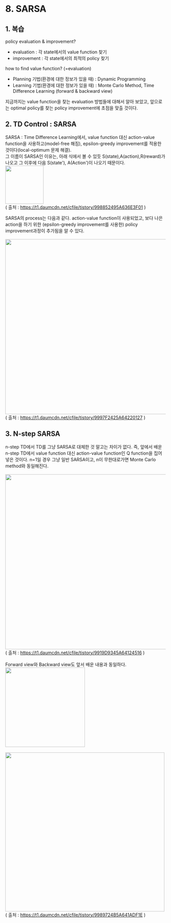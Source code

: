 # 8. SARSA
## 1. 복습
policy evaluation & improvement?
- evaluation : 각 state에서의 value function 찾기
- improvement : 각 state에서의 최적의 policy 찾기

how to find value function? (=evaluation)
- Planning 기법(환경에 대한 정보가 있을 때) : Dynamic Programming 
- Learning 기법(환경에 대한 정보가 있을 때) : Monte Carlo Method, Time Difference Learning (forward & backward view)

지금까지는 value function을 찾는 evaluation 방법들에 대해서 알아 보았고, 앞으로는 optimal policy를 찾는 policy improvement에 초점을 맞출 것이다.

## 2. TD Control : SARSA
SARSA : Time Difference Learning에서, value function 대신 action-value function을 사용하고(model-free 해짐), epsilon-greedy improvement를 적용한 것이다(local-optimum 문제 해결).
</br>
그 이름이 SARSA인 이유는, 아래 식에서 볼 수 있듯 S(state),A(action),R(reward)가 나오고 그 이후에 다음 S(state'), A(Action')이 나오기 때문이다. </br>
<img src="https://t1.daumcdn.net/cfile/tistory/998852495A636E3F01" width="120" /> </br>
( 출처 : https://t1.daumcdn.net/cfile/tistory/998852495A636E3F01 )

SARSA의 process는 다음과 같다. action-value function이 사용되었고, 보다 나은 action을 하기 위한 (epsilon-greedy improvement를 사용한) policy improvement과정이 추가됨을 알 수 있다. </br></br>
<img src="https://t1.daumcdn.net/cfile/tistory/9997F2425A64220127" width="550" /> </br>
( 출처 : https://t1.daumcdn.net/cfile/tistory/9997F2425A64220127 )

## 3. N-step SARSA
n-step TD에서 TD를 그냥 SARSA로 대체한 것 말고는 차이가 없다. 즉, 앞에서 배운 n-step TD에서 value function 대신 action-value function인 Q function을 집어 넣은 것이다. n=1일 경우 그냥 일반 SARSA이고, n이 무한대로가면 Monte Carlo method와 동일해진다. </br> </br>
<img src="https://t1.daumcdn.net/cfile/tistory/9919D9345A64124516" width="550" /> </br>
( 출처 : https://t1.daumcdn.net/cfile/tistory/9919D9345A64124516 ) </br></br>
Forward view와 Backward view도 앞서 배운 내용과 동일하다.
<img src="https://t1.daumcdn.net/cfile/tistory/9989724B5A641ADF1E" width="250" /> </br> </br>
<img src="https://t1.daumcdn.net/cfile/tistory/990278415A641E6D0E" width="500" /> 
( 출처 : https://t1.daumcdn.net/cfile/tistory/9989724B5A641ADF1E ) </br>


